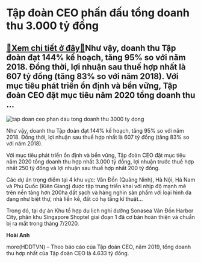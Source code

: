 Tập đoàn CEO phấn đấu tổng doanh thu 3.000 tỷ đồng
==================================================

[:gift:Xem chi tiết ở đây:gift:](https://hddtvn.com/tap-doan-ceo-phan-dau-tong-doanh-thu-3-000-ty-dong/)Như vậy, doanh thu Tập đoàn đạt 144% kế hoạch, tăng 95% so với năm 2018. Đồng thời, lợi nhuận sau thuế hợp nhất là 607 tỷ đồng (tăng 83% so với năm 2018). Với mục tiêu phát triển ổn định và bền vững, Tập đoàn CEO đặt mục tiêu năm 2020 tổng doanh thu …
-----------------------------------------------------------------------------------------------------------------------------------------------------------------------------------------------------------------------------------------------------------





![tap doan ceo phan dau tong doanh thu 3000 ty dong](https://haiquanonline.com.vn/stores/news_dataimages/hienntt/062020/23/16/4918_ceo-group-van-don.jpg?rt=20200623201803 "Tập đoàn CEO phấn đấu tổng doanh thu 3.000 tỷ đồng")



Như vậy, doanh thu Tập đoàn đạt 144% kế hoạch, tăng 95% so với năm 2018. Đồng thời, lợi nhuận sau thuế hợp nhất là 607 tỷ đồng (tăng 83% so với năm 2018).


Với mục tiêu phát triển ổn định và bền vững, Tập đoàn CEO đặt mục tiêu năm 2020 tổng doanh thu hợp nhất 3.000 tỷ đồng, lợi nhuận trước thuế hợp nhất 250 tỷ đồng và lợi nhuận sau thuế hợp nhất 200 tỷ đồng.


Các dự án trọng điểm tại 4 khu vực: Vân Đồn (Quảng Ninh), Hà Nội, Hà Nam và Phú Quốc (Kiên Giang) được tập trung triển khai với nhịp độ mạnh mẽ trên nền tảng hơn 200ha đất sạch và hàng nghìn sản phẩm với loại hình đa dạng như biệt thự, nhà liền kề, đất có hạ tầng kĩ thuật…


Trong đó, tại dự án Khu tổ hợp du lịch nghỉ dưỡng Sonasea Vân Đồn Harbor City, phân khu Singapore Shoptel giai đoạn 1 đã cơ bản hoàn thiện và chuẩn bị ra mắt trong tháng 7/2020.




**Hoài Anh**



more(HDDTVN) – Theo báo cáo của Tập đoàn CEO, năm 2019, tổng doanh thu hợp nhất của Tập đoàn CEO là 4.633 tỷ đồng.

